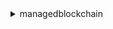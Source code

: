 <details><summary>managedblockchain</summary><blockquote>

- **<details><summary>create-member</summary><blockquote>**

  * --client-request-token
  * --invitation-id
  * --network-id
  * --member-configuration
  * --cli-input-json
  * --cli-input-yaml
  * --generate-cli-skeleton


- **<details><summary>create-network</summary><blockquote>**

  * --client-request-token
  * --name
  * --description
  * --framework
  * --framework-version
  * --framework-configuration
  * --voting-policy
  * --member-configuration
  * --tags
  * --cli-input-json
  * --cli-input-yaml
  * --generate-cli-skeleton


- **<details><summary>create-node</summary><blockquote>**

  * --client-request-token
  * --network-id
  * --member-id
  * --node-configuration
  * --tags
  * --cli-input-json
  * --cli-input-yaml
  * --generate-cli-skeleton


- **<details><summary>create-proposal</summary><blockquote>**

  * --client-request-token
  * --network-id
  * --member-id
  * --actions
  * --description
  * --tags
  * --cli-input-json
  * --cli-input-yaml
  * --generate-cli-skeleton


- **<details><summary>delete-member</summary><blockquote>**

  * --network-id
  * --member-id
  * --cli-input-json
  * --cli-input-yaml
  * --generate-cli-skeleton


- **<details><summary>delete-node</summary><blockquote>**

  * --network-id
  * --member-id
  * --node-id
  * --cli-input-json
  * --cli-input-yaml
  * --generate-cli-skeleton


- **<details><summary>get-member</summary><blockquote>**

  * --network-id
  * --member-id
  * --cli-input-json
  * --cli-input-yaml
  * --generate-cli-skeleton


- **<details><summary>get-network</summary><blockquote>**

  * --network-id
  * --cli-input-json
  * --cli-input-yaml
  * --generate-cli-skeleton


- **<details><summary>get-node</summary><blockquote>**

  * --network-id
  * --member-id
  * --node-id
  * --cli-input-json
  * --cli-input-yaml
  * --generate-cli-skeleton


- **<details><summary>get-proposal</summary><blockquote>**

  * --network-id
  * --proposal-id
  * --cli-input-json
  * --cli-input-yaml
  * --generate-cli-skeleton


- **<details><summary>help</summary><blockquote>**

  * 


- **<details><summary>list-invitations</summary><blockquote>**

  * --max-results
  * --next-token
  * --cli-input-json
  * --cli-input-yaml
  * --generate-cli-skeleton


- **<details><summary>list-members</summary><blockquote>**

  * --network-id
  * --name
  * --status
  * --is-owned
  * --no-is-owned
  * --max-results
  * --next-token
  * --cli-input-json
  * --cli-input-yaml
  * --generate-cli-skeleton


- **<details><summary>list-networks</summary><blockquote>**

  * --name
  * --framework
  * --status
  * --max-results
  * --next-token
  * --cli-input-json
  * --cli-input-yaml
  * --generate-cli-skeleton


- **<details><summary>list-nodes</summary><blockquote>**

  * --network-id
  * --member-id
  * --status
  * --max-results
  * --next-token
  * --cli-input-json
  * --cli-input-yaml
  * --generate-cli-skeleton


- **<details><summary>list-proposals</summary><blockquote>**

  * --network-id
  * --max-results
  * --next-token
  * --cli-input-json
  * --cli-input-yaml
  * --generate-cli-skeleton


- **<details><summary>list-proposal-votes</summary><blockquote>**

  * --network-id
  * --proposal-id
  * --max-results
  * --next-token
  * --cli-input-json
  * --cli-input-yaml
  * --generate-cli-skeleton


- **<details><summary>list-tags-for-resource</summary><blockquote>**

  * --resource-arn
  * --cli-input-json
  * --cli-input-yaml
  * --generate-cli-skeleton


- **<details><summary>reject-invitation</summary><blockquote>**

  * --invitation-id
  * --cli-input-json
  * --cli-input-yaml
  * --generate-cli-skeleton


- **<details><summary>tag-resource</summary><blockquote>**

  * --resource-arn
  * --tags
  * --cli-input-json
  * --cli-input-yaml
  * --generate-cli-skeleton


- **<details><summary>untag-resource</summary><blockquote>**

  * --resource-arn
  * --tag-keys
  * --cli-input-json
  * --cli-input-yaml
  * --generate-cli-skeleton


- **<details><summary>update-member</summary><blockquote>**

  * --network-id
  * --member-id
  * --log-publishing-configuration
  * --cli-input-json
  * --cli-input-yaml
  * --generate-cli-skeleton


- **<details><summary>update-node</summary><blockquote>**

  * --network-id
  * --member-id
  * --node-id
  * --log-publishing-configuration
  * --cli-input-json
  * --cli-input-yaml
  * --generate-cli-skeleton


- **<details><summary>vote-on-proposal</summary><blockquote>**

  * --network-id
  * --proposal-id
  * --voter-member-id
  * --vote
  * --cli-input-json
  * --cli-input-yaml
  * --generate-cli-skeleton


</blockquote></details>
</blockquote></details>
</blockquote></details>
</blockquote></details>
</blockquote></details>
</blockquote></details>
</blockquote></details>
</blockquote></details>
</blockquote></details>
</blockquote></details>
</blockquote></details>
</blockquote></details>
</blockquote></details>
</blockquote></details>
</blockquote></details>
</blockquote></details>
</blockquote></details>
</blockquote></details>
</blockquote></details>
</blockquote></details>
</blockquote></details>
</blockquote></details>
</blockquote></details>
</blockquote></details>
</blockquote></details>
